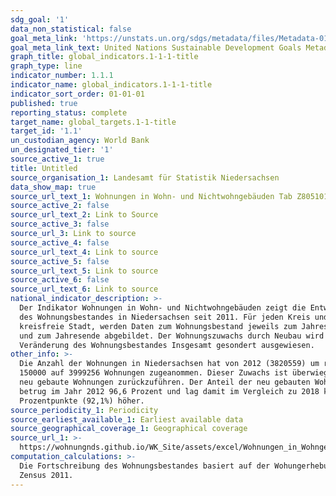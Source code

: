 ```yaml
---
sdg_goal: '1'
data_non_statistical: false
goal_meta_link: 'https://unstats.un.org/sdgs/metadata/files/Metadata-01-01-01a.pdf'
goal_meta_link_text: United Nations Sustainable Development Goals Metadata (pdf 894kB)
graph_title: global_indicators.1-1-1-title
graph_type: line
indicator_number: 1.1.1
indicator_name: global_indicators.1-1-1-title
indicator_sort_order: 01-01-01
published: true
reporting_status: complete
target_name: global_targets.1-1-title
target_id: '1.1'
un_custodian_agency: World Bank
un_designated_tier: '1'
source_active_1: true
title: Untitled
source_organisation_1: Landesamt für Statistik Niedersachsen
data_show_map: true
source_url_text_1: Wohnungen in Wohn- und Nichtwohngebäuden Tab Z8051011
source_active_2: false
source_url_text_2: Link to Source
source_active_3: false
source_url_3: Link to source
source_active_4: false
source_url_text_4: Link to source
source_active_5: false
source_url_text_5: Link to source
source_active_6: false
source_url_text_6: Link to source
national_indicator_description: >-
  Der Indikator Wohnungen in Wohn- und Nichtwohngebäuden zeigt die Entwicklung
  des Wohnungsbestandes in Niedersachsen seit 2011. Für jeden Kreis und für jede
  kreisfreie Stadt, werden Daten zum Wohnungsbestand jeweils zum Jahresanfang
  und zum Jahresende abgebildet. Der Wohnungszuwachs durch Neubau wird neben der
  Veränderung des Wohnungsbestandes Insgesamt gesondert ausgewiesen.
other_info: >-
  Die Anzahl der Wohnungen in Niedersachsen hat von 2012 (3820559) um rund
  150000 auf 3999256 Wohnungen zugeanommen. Dieser Zuwachs ist überwiegend auf
  neu gebaute Wohnungen zurückzuführen. Der Anteil der neu gebauten Wohnungen
  betrug im Jahr 2012 96,6 Prozent und lag damit im Vergleich zu 2018 knapp 4
  Prozentpunkte (92,1%) höher. 
source_periodicity_1: Periodicity
source_earliest_available_1: Earliest available data
source_geographical_coverage_1: Geographical coverage
source_url_1: >-
  https://wohnungnds.github.io/WK_Site/assets/excel/Wohnungen_in_Wohngeb%C3%A4uden_Z8051011.xlsx
computation_calculations: >-
  Die Fortschreibung des Wohnungsbestandes basiert auf der Wohungerhebung im
  Zensus 2011.
---
```

